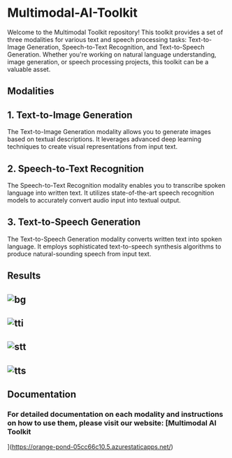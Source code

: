 # Multimodal-AI-Toolkit

Welcome to the Multimodal Toolkit repository! This toolkit provides a set of three modalities for various text and speech processing tasks: Text-to-Image Generation, Speech-to-Text Recognition, and Text-to-Speech Generation. Whether you're working on natural language understanding, image generation, or speech processing projects, this toolkit can be a valuable asset.

## Modalities
###
## 1. Text-to-Image Generation
The Text-to-Image Generation modality allows you to generate images based on textual descriptions. It leverages advanced deep learning techniques to create visual representations from input text.

## 2. Speech-to-Text Recognition
The Speech-to-Text Recognition modality enables you to transcribe spoken language into written text. It utilizes state-of-the-art speech recognition models to accurately convert audio input into textual output.

## 3. Text-to-Speech Generation
The Text-to-Speech Generation modality converts written text into spoken language. It employs sophisticated text-to-speech synthesis algorithms to produce natural-sounding speech from input text.
## 
##
## Results
## ![bg](https://github.com/VihalKarhade/Multimodal-AI-Toolkit/assets/130913527/627b9099-d7cd-4f83-9504-f7a0c8dbe65c)
##
## ![tti](https://github.com/VihalKarhade/Multimodal-AI-Toolkit/assets/130913527/914c9f6b-1f6d-4811-9745-dc02c6287552)
##
## ![stt](https://github.com/VihalKarhade/Multimodal-AI-Toolkit/assets/130913527/d93c01b5-1b66-4a18-b066-dd1438e9d00d)
##
## ![tts](https://github.com/VihalKarhade/Multimodal-AI-Toolkit/assets/130913527/907f3e63-f017-48ec-8d78-010b7ea1bc62)

## Documentation
### For detailed documentation on each modality and instructions on how to use them, please visit our website: [Multimodal AI Toolkit
](https://orange-pond-05cc66c10.5.azurestaticapps.net/)
